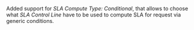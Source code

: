 Added support for *SLA Compute Type: Conditional*,
that allows to choose what *SLA Control Line* have to be used
to compute SLA for request via generic conditions.
